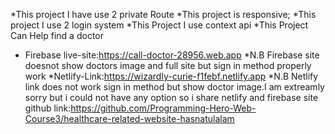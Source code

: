 *This project I have use 2 private Route
*This project is responsive;
*This project I use 2 login system
*This Project I use context api
*This Project Can Help find a doctor
* Firebase live-site:https://call-doctor-28956.web.app
*N.B Firebase site doesnot show doctors image and full site but sign in method properly work
*Netlify-Link:https://wizardly-curie-f1febf.netlify.app
*N.B Netlify link does not work sign in method but show doctor image.I am extreamly sorry but i could not have any option so i share netlify and firebase site
github link:https://github.com/Programming-Hero-Web-Course3/healthcare-related-website-hasnatulalam
